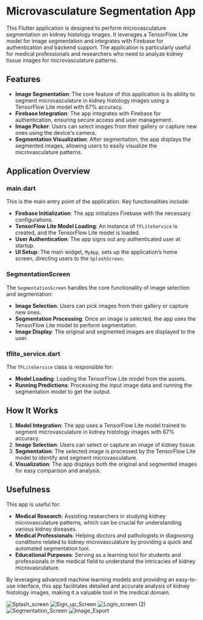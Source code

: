 # Microvasculature Segmentation App

This Flutter application is designed to perform microvasculature segmentation on kidney histology images. It leverages a TensorFlow Lite model for image segmentation and integrates with Firebase for authentication and backend support. The application is particularly useful for medical professionals and researchers who need to analyze kidney tissue images for microvasculature patterns.

## Features

- **Image Segmentation**: The core feature of this application is its ability to segment microvasculature in kidney histology images using a TensorFlow Lite model with 67% accuracy.
- **Firebase Integration**: The app integrates with Firebase for authentication, ensuring secure access and user management.
- **Image Picker**: Users can select images from their gallery or capture new ones using the device's camera.
- **Segmentation Visualization**: After segmentation, the app displays the segmented images, allowing users to easily visualize the microvasculature patterns.

## Application Overview

### main.dart

This is the main entry point of the application. Key functionalities include:

- **Firebase Initialization**: The app initializes Firebase with the necessary configurations.
- **TensorFlow Lite Model Loading**: An instance of `TFLiteService` is created, and the TensorFlow Lite model is loaded.
- **User Authentication**: The app signs out any authenticated user at startup.
- **UI Setup**: The main widget, `MyApp`, sets up the application’s home screen, directing users to the `SplashScreen`.

### SegmentationScreen

The `SegmentationScreen` handles the core functionality of image selection and segmentation:

- **Image Selection**: Users can pick images from their gallery or capture new ones.
- **Segmentation Processing**: Once an image is selected, the app uses the TensorFlow Lite model to perform segmentation.
- **Image Display**: The original and segmented images are displayed to the user.

### tflite_service.dart

The `TFLiteService` class is responsible for:

- **Model Loading**: Loading the TensorFlow Lite model from the assets.
- **Running Predictions**: Processing the input image data and running the segmentation model to get the output.

## How It Works

1. **Model Integration**: The app uses a TensorFlow Lite model trained to segment microvasculature in kidney histology images with 67% accuracy.
2. **Image Selection**: Users can select or capture an image of kidney tissue.
3. **Segmentation**: The selected image is processed by the TensorFlow Lite model to identify and segment microvasculature.
4. **Visualization**: The app displays both the original and segmented images for easy comparison and analysis.

## Usefulness

This app is useful for:

- **Medical Research**: Assisting researchers in studying kidney microvasculature patterns, which can be crucial for understanding various kidney diseases.
- **Medical Professionals**: Helping doctors and pathologists in diagnosing conditions related to kidney microvasculature by providing a quick and automated segmentation tool.
- **Educational Purposes**: Serving as a learning tool for students and professionals in the medical field to understand the intricacies of kidney microvasculature.

By leveraging advanced machine learning models and providing an easy-to-use interface, this app facilitates detailed and accurate analysis of kidney histology images, making it a valuable tool in the medical domain.


![Splash_screen](https://github.com/user-attachments/assets/c55555ba-6666-4de1-9a1c-f3fd64c8a7b1)
![Sign_up_Screen](https://github.com/user-attachments/assets/1aee760a-0b81-4dd4-8cf0-565a569d44ef)
![Login_screen (2)](https://github.com/user-attachments/assets/73e657cd-d54a-4fbf-9868-74c8fa9a9b57)
![Segmentation_Screen](https://github.com/user-attachments/assets/a81c512c-8039-48b3-a037-14ab1c4edad2)
![Image_Export](https://github.com/user-attachments/assets/db030f1c-a8ab-46f9-a534-4455344825de)






